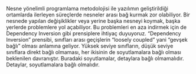 Nesne yönelimli programlama metodolojisi ile yazılımın geliştirildiği ortamlarda ilerleyen süreçlerde nesneler arası bağ kurmak zor olabiliyor. Bir nesnede yapılan değişiklikler veya yerine başka nesneyi koymak, başka yerlerde problemlere yol açabiliyor. Bu problemleri en aza indirmek için de Dependency Inversion gibi prensiplere ihtiyaç duyuyoruz. “Dependency Inversion” prensibi, sınıfları arası geçişlerin “loosely coupled” yani “gevşek bağlı” olması anlamına geliyor. Yüksek seviye sınıfların, düşük seviye sınıflara direkt bağlı olmaması, her ikisinin de soyutlamalara bağlı olması beklenilen davranıştır. Buradaki soyutlamalar, detaylara bağlı olmamalıdır. Detaylar, soyutlamalara bağlı olmalıdır.
